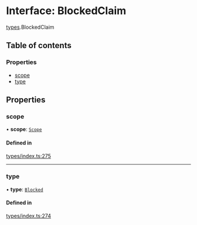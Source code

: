 # Interface: BlockedClaim

[types](../wiki/types).BlockedClaim

## Table of contents

### Properties

- [scope](../wiki/types.BlockedClaim#scope)
- [type](../wiki/types.BlockedClaim#type)

## Properties

### scope

• **scope**: [`Scope`](../wiki/types.Scope)

#### Defined in

[types/index.ts:275](https://github.com/PolymeshAssociation/polymesh-sdk/blob/e978aefd/src/types/index.ts#L275)

___

### type

• **type**: [`Blocked`](../wiki/types.ClaimType#blocked)

#### Defined in

[types/index.ts:274](https://github.com/PolymeshAssociation/polymesh-sdk/blob/e978aefd/src/types/index.ts#L274)
